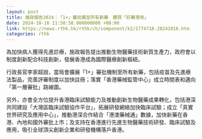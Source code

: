 ```yaml
---
layout: post
title: 施政報告2024｜「1+」審批擴至所有新藥　體現「好藥港用」
date: 2024-10-16 11:58:58.000000000 +08:00
link: https://news.rthk.hk/rthk/ch/component/k2/1774718-20241016.htm
categories: rthk
---
```


為加快病人獲得先進診療，施政報告提出推動生物醫藥技術新質生產力，政府會以制度創新配合科技創新，發展香港成為國際醫療創新樞紐。

行政長官李家超說，當局會擴展「1+」審批機制至所有新藥，包括疫苗及先進療法製品，完善評審制度以加快註冊；落實「香港藥械監管中心」成立時間表和邁向「第一層審批」路線圖。

另外，亦會全方位提升香港臨床試驗能力及推動創新生物醫藥成果轉化，包括港深共同建設「大灣區臨床試驗協作平台」，拓展研發網絡加快臨床試驗；成立「真實世界研究及應用中心」，推動港深合作結合「港澳藥械通」數據，加快新藥在香港、內地和國外審批上市；及支持在香港進行先進生物醫藥技術研發、臨床試驗及應用，吸引全球頂尖創新企業和研發機構落戶香港。
